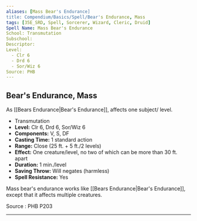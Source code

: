 ```yaml
---
aliases: [Mass Bear's Endurance]
title: Compendium/Basics/Spell/Bear's Endurance, Mass
tags: [35E_SRD, Spell, Sorcerer, Wizard, Cleric, Druid]
Spell Name: Mass Bear's Endurance
School: Transmutation
Subschool: 
Descriptor: 
Level:
  - Clr 6
  - Drd 6
  - Sor/Wiz 6
Source: PHB
---
```



## Bear's Endurance, Mass

As [[Bears Endurance|Bear's Endurance]], affects one subject/ level.

*   Transmutation
*   **Level:** Clr 6, Drd 6, Sor/Wiz 6
*   **Components:** V, S, DF
*   **Casting Time:** 1 standard action
*   **Range:** Close (25 ft. + 5 ft./2 levels)
*   **Effect:** One creature/level, no two of which can be more than 30 ft. apart
*   **Duration:** 1 min./level
*   **Saving Throw:** Will negates (harmless)
*   **Spell Resistance:** Yes

Mass bear's endurance works like [[Bears Endurance|Bear's Endurance]], except that it affects multiple creatures.

Source : PHB P203

---
